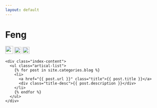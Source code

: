 ```yaml
---
layout: default
---
```


<body>
  <div class="index-wrapper">
    <div class="aside">
      <div class="info-card">
        <h1>Feng</h1>
        <a href="http://weibo.com/beiyuu/" target="_blank"><img src="http://www.weibo.com/favicon.ico" alt="" width="25"/></a>
        <a href="http://twitter.com/iShawnFung" target="_blank"><img src="http://www.twitter.com/favicon.ico" alt="" width="22"/></a>
        <a href="http://www.instagram.com/goodfung/" target="_blank"><img src="http://d36xtkk24g8jdx.cloudfront.net/bluebar/00c6602/images/ico/favicon.ico" alt="" width="22"/></a>
      </div>
      <div id="particles-js"></div>
    </div>

    <div class="index-content">
      <ul class="artical-list">
        {% for post in site.categories.blog %}
        <li>
          <a href="{{ post.url }}" class="title">{{ post.title }}</a>
          <div class="title-desc">{{ post.description }}</div>
        </li>
        {% endfor %}
      </ul>
    </div>
  </div>
</body>
